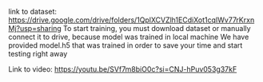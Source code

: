 link to dataset: https://drive.google.com/drive/folders/1QplXCVZlh1ECdiXot1cqIWv77rKrxnMj?usp=sharing
To start training, you must download dataset or manually connect it to drive, because model was trained in local machine
We have provided model.h5 that was trained in order to save your time and start testing right away

Link to video: https://youtu.be/SVf7m8biO0c?si=CNJ-hPuv053g37kF
